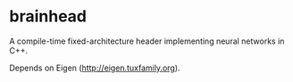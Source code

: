 # brainhead
A compile-time fixed-architecture header implementing neural networks in C++.

Depends on Eigen (http://eigen.tuxfamily.org).
